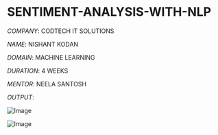 # SENTIMENT-ANALYSIS-WITH-NLP

*COMPANY*: CODTECH IT SOLUTIONS

*NAME*: NISHANT KODAN

*DOMAIN*: MACHINE LEARNING

*DURATION*: 4 WEEKS

*MENTOR*: NEELA SANTOSH

*OUTPUT*:

![Image](https://github.com/user-attachments/assets/2fd833d2-aeb4-45c3-964c-b46cb1d53f8c)

![Image](https://github.com/user-attachments/assets/08fddaee-2616-4f90-92cf-b8e894f755bb)
